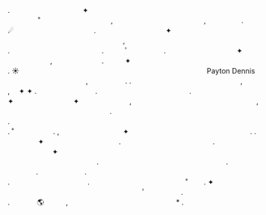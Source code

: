 .　　　　　　　　　　 ✦ 　　　　   　 　　　˚　　　　　　　　　　,　　　　　　　　　   　　　,　　　　　.　　　☄　　　　　　　　 　　　. 　　 　　　　　　　   ✦ 　　　　　　　　　　 　 ‍ ‍ ‍ ‍ 　　　　 　　　　　　　　　　　　,　　   　 .　　　　　　　　　　　　　.　　　ﾟ　  　　　.　　　　　　　　　　✦ 　　　　　　,　　　　　　　.　　　✦　　　　    　　　　 　　　　　　　　　　　　　　　　. ☀️ 　　　　　　　　　　　　　　　　　　    　      　　   　 　  Payton Dennis 
 　    　　　　　　　　　,　　　　                       　.  .　　　  　　                          　 　　　　
                        　　,　        　　　　　,　                            ✦                                                                                                                                                        ✦
                                                                   . 　　　　　　　　.　　　　　　　　　　　　　.　　　　　　       ✦　　   　　　　 　    ✦                            　    　　　,　　　　　　　　　　　  　　　　 　　,　　　 ‍ ‍ ‍ ‍ 　 　　　　　　　　　　　　.　　　　　 　　 　　　.　　　　　　　　　　　　　 　           　　　　　　　　　　　　　　　　　　　    . ˚　　　 　   . ,　　　　　　　　　✦　　  　    　　　　　　　　　　　　　. .　　　  　　    ✦　 　　　　 　　　　　.　　　　　　　　　　　　　.　　　　　　　　　　　　　　　 　　   　　　　　 ✦ 　　　　　　　         　        　　　　 　　 　　　　　　　 　　　　　.　　　　　　　　　　　　　　　　　　.　　　　　    　　. 　 　　　　　.　　　　 　　　　　   　　　　　    .　　　　　　　　　　　.　　　　　　　　　　   　 　˚　　 . ✦ 　　　　　　　　　　　　　　　　　　　ﾟ　　　　　.　　　　　　　　　　　　　　　. 　　 　 🌎 ‍ ‍ ‍ ‍ ‍ ‍ ‍ ‍ ‍ ‍ ,　 　　　　　　　　　　　　　　* .　　　　　 　　　　　　　　　　　　　　
